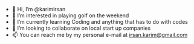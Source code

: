 - 👋 Hi, I’m @karimirsan
- 👀 I’m interested in playing golf on the weekend 
- 🌱 I’m currently learning Coding and anything that has to do with codes
- 💞️ I’m looking to collaborate on local start up companies
- 📫 You can reach me by my personal e-mail at irsan.karim@gmail.com

<!---
karimirsan/karimirsan is a ✨ special ✨ repository because its `README.md` (this file) appears on your GitHub profile.
You can click the Preview link to take a look at your changes.
--->
